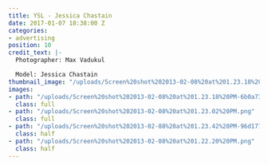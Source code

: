 ```yaml
---
title: YSL - Jessica Chastain
date: 2017-01-07 18:38:00 Z
categories:
- advertising
position: 10
credit_text: |-
  Photographer: Max Vadukul

  Model: Jessica Chastain
thumbnail_image: "/uploads/Screen%20shot%202013-02-08%20at%201.23.18%20PM.png"
images:
- path: "/uploads/Screen%20shot%202013-02-08%20at%201.23.18%20PM-6b0a73.png"
  class: full
- path: "/uploads/Screen%20shot%202013-02-08%20at%201.23.02%20PM.png"
  class: full
- path: "/uploads/Screen%20shot%202013-02-08%20at%201.23.42%20PM-96d177.png"
  class: half
- path: "/uploads/Screen%20shot%202013-02-08%20at%201.22.20%20PM.png"
  class: half
---
```


